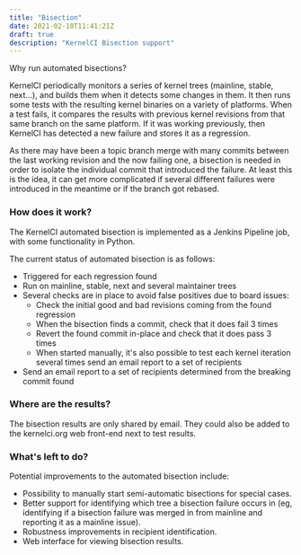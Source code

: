 ```yaml
---
title: "Bisection"
date: 2021-02-10T11:41:21Z
draft: true
description: "KernelCI Bisection support"
---
```



Why run automated bisections?

KernelCI periodically monitors a series of kernel trees (mainline,
stable, next...), and builds them when it detects some changes in them.
It then runs some tests with the resulting kernel binaries on a variety
of platforms. When a test fails, it compares the results with previous
kernel revisions from that same branch on the same platform. If it was
working previously, then KernelCI has detected a new failure and stores
it as a regression.

As there may have been a topic branch merge with many commits between
the last working revision and the now failing one, a bisection is needed
in order to isolate the individual commit that introduced the failure.
At least this is the idea, it can get more complicated if several
different failures were introduced in the meantime or if the branch got
rebased.

### How does it work?

The KernelCI automated bisection is implemented as a Jenkins Pipeline
job, with some functionality in Python.

The current status of automated bisection is as follows:

- Triggered for each regression found
- Run on mainline, stable, next and several maintainer trees
- Several checks are in place to avoid false positives due to board issues:
  - Check the initial good and bad revisions coming from the found regression
  - When the bisection finds a commit, check that it does fail 3 times
  - Revert the found commit in-place and check that it does pass 3 times
  - When started manually, it's also possible to test each kernel
    iteration several times send an email report to a set of recipients
- Send an email report to a set of recipients determined from the
  breaking commit found

### Where are the results?

The bisection results are only shared by email. They could also be added
to the kernelci.org web front-end next to test results.  

### What's left to do?

Potential improvements to the automated bisection include:

- Possibility to manually start semi-automatic bisections for special
  cases.
- Better support for identifying which tree a bisection failure occurs
  in (eg, identifying if a bisection failure was merged in from
  mainline and reporting it as a mainline issue).
- Robustness improvements in recipient identification.
- Web interface for viewing bisection results.
